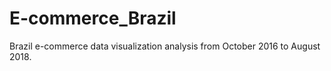 # E-commerce_Brazil
Brazil e-commerce data visualization analysis from October 2016 to August 2018.
